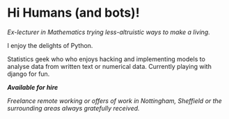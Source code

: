 # Hi Humans (and bots)!

*Ex-lecturer in Mathematics trying less-altruistic ways to make a living.*

I enjoy the delights of Python.

Statistics geek who who enjoys hacking and implementing models to analyse data from written text 
or numerical data.
Currently playing with django for fun.

***Available for hire***

*Freelance remote working or offers of work in Nottingham, Sheffield or the
surrounding areas always gratefully received.*


